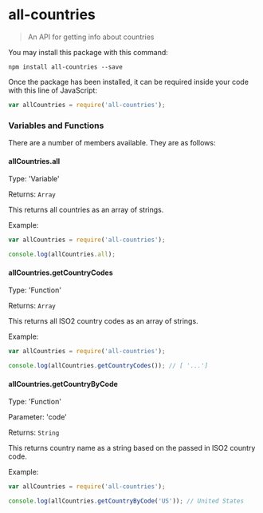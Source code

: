 # all-countries
> An API for getting info about countries

You may install this package with this command:

```shell
npm install all-countries --save
```

Once the package has been installed, it can be required inside your code with this line of JavaScript:

```js
var allCountries = require('all-countries');
```
### Variables and Functions

There are a number of members available. They are as follows:

#### allCountries.all
Type: 'Variable'

Returns: `Array`

This returns all countries as an array of strings.

Example:
```js
var allCountries = require('all-countries');

console.log(allCountries.all);
```

#### allCountries.getCountryCodes
Type: 'Function'

Returns: `Array`

This returns all  ISO2 country codes as an array of strings.

Example:
```js
var allCountries = require('all-countries');

console.log(allCountries.getCountryCodes()); // [ '...']
```

#### allCountries.getCountryByCode
Type: 'Function'

Parameter: 'code'

Returns: `String`

This returns country name as a string based on the passed in ISO2 country code.

Example:
```js
var allCountries = require('all-countries');

console.log(allCountries.getCountryByCode('US')); // United States
```
